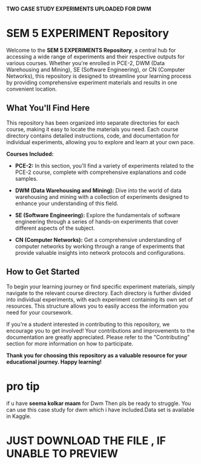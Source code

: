 **TWO CASE STUDY EXPERIMENTS UPLOADED FOR DWM**

# SEM 5 EXPERIMENT Repository

Welcome to the **SEM 5 EXPERIMENTS Repository**, a central hub for accessing a wide range of experiments and their respective outputs for various courses. Whether you're enrolled in PCE-2, DWM (Data Warehousing and Mining), SE (Software Engineering), or CN (Computer Networks), this repository is designed to streamline your learning process by providing comprehensive experiment materials and results in one convenient location.

## What You'll Find Here

This repository has been organized into separate directories for each course, making it easy to locate the materials you need. Each course directory contains detailed instructions, code, and documentation for individual experiments, allowing you to explore and learn at your own pace.

**Courses Included:**

- **PCE-2:** In this section, you'll find a variety of experiments related to the PCE-2 course, complete with comprehensive explanations and code samples.

- **DWM (Data Warehousing and Mining):** Dive into the world of data warehousing and mining with a collection of experiments designed to enhance your understanding of this field.

- **SE (Software Engineering):** Explore the fundamentals of software engineering through a series of hands-on experiments that cover different aspects of the subject.

- **CN (Computer Networks):** Get a comprehensive understanding of computer networks by working through a range of experiments that provide valuable insights into network protocols and configurations.

## How to Get Started

To begin your learning journey or find specific experiment materials, simply navigate to the relevant course directory. Each directory is further divided into individual experiments, with each experiment containing its own set of resources. This structure allows you to easily access the information you need for your coursework.

If you're a student interested in contributing to this repository, we encourage you to get involved! Your contributions and improvements to the documentation are greatly appreciated. Please refer to the "Contributing" section for more information on how to participate.

**Thank you for choosing this repository as a valuable resource for your educational journey. Happy learning!**


# pro tip 
if u have **seema kolkar maam** for Dwm Then pls be ready to struggle. You can use this case study for dwm which i have included.Data set is available in Kaggle.

# JUST DOWNLOAD THE FILE , IF UNABLE TO PREVIEW

